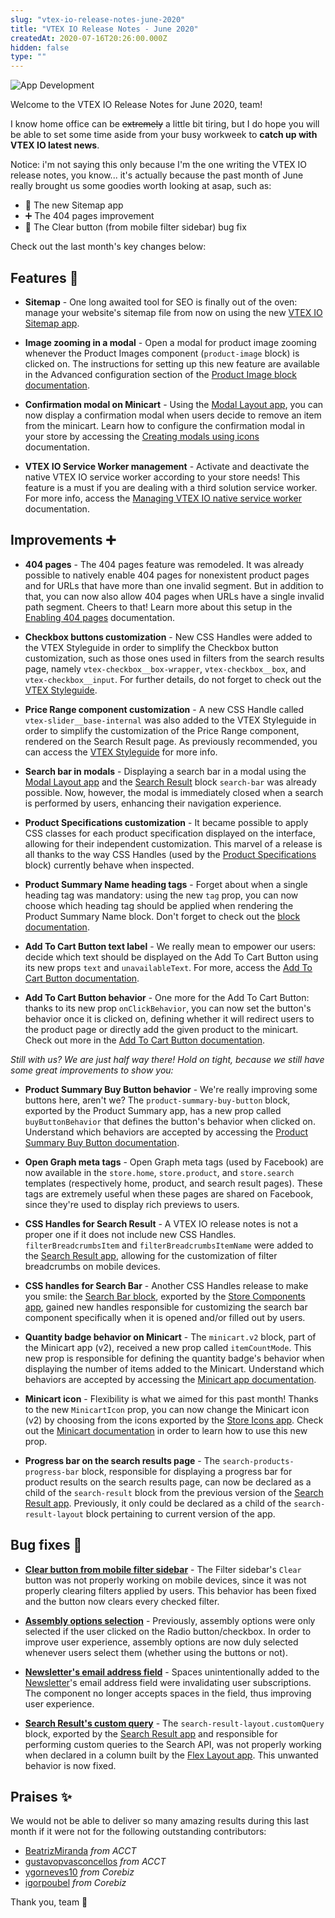 ```yaml
---
slug: "vtex-io-release-notes-june-2020"
title: "VTEX IO Release Notes - June 2020"
createdAt: 2020-07-16T20:26:00.000Z
hidden: false
type: ""
---
```


![App Development](https://img.shields.io/badge/-App%20Development-blue)

Welcome to the VTEX IO Release Notes for June 2020, team!

I know home office can be ~~extremely~~ a little bit tiring, but I do hope you will be able to set some time aside from your busy workweek to **catch up with VTEX IO latest news**.

Notice: i'm not saying this only because I'm the one writing the VTEX IO release notes, you know... it's actually because the past month of June really brought us some goodies worth looking at asap, such as:

- 🚀 The new Sitemap app
- ➕ The 404 pages improvement
- 🐛 The Clear button (from mobile filter sidebar) bug fix

Check out the last month's key changes below:

## Features  🚀

- **Sitemap** - One long awaited tool for SEO is finally out of the oven: manage your website's sitemap file from now on using the new [VTEX IO Sitemap app](https://vtex.io/docs/components/functional/vtex.store-sitemap/).

- **Image zooming in a modal** - Open a modal for product image zooming whenever the Product Images component (`product-image` block) is clicked on. The instructions for setting up this new feature are available in the Advanced configuration section of the [Product Image block documentation](https://vtex.io/docs/components/all/vtex.store-components/productimages/).

- **Confirmation modal on Minicart**  - Using the [Modal Layout app](https://vtex.io/docs/components/all/vtex.modal-layout/), you can now display a confirmation modal when users decide to remove an item from the minicart. Learn how to configure the confirmation modal in your store by accessing the [Creating modals using icons](https://vtex.io/docs/recipes/templates/creating-modals-using-icons/) documentation.

- **VTEX IO Service Worker management** - Activate and deactivate the native VTEX IO service worker according to your store needs! This feature is a must if you are dealing with a third solution service worker. For more info, access the [Managing VTEX IO native service worker](https://vtex.io/docs/recipes/store-management/deactivating-the-vtex-io-native-service-worker/) documentation.

## Improvements ➕

- **404 pages** - The 404 pages feature was remodeled. It was already possible to natively enable 404 pages for nonexistent product pages and for URLs that have more than one invalid segment. But in addition to that, you can now also allow 404 pages when URLs have a single invalid path segment. Cheers to that! Learn more about this setup in the [Enabling 404 pages](https://vtex.io/docs/recipes/store-management/enabling-404-pages/) documentation.  

- **Checkbox buttons customization**  - New CSS Handles were added to the VTEX Styleguide in order to simplify the Checkbox button customization, such as those ones used in filters from the search results page, namely `vtex-checkbox__box-wrapper`, `vtex-checkbox__box`, and `vtex-checkbox__input`. For further details, do not forget to check out the [VTEX Styleguide](https://styleguide.vtex.com/).

- **Price Range component customization**  - A new CSS Handle called `vtex-slider__base-internal` was also added to the VTEX Styleguide in order to simplify the customization of the Price Range component, rendered on the Search Result page. As previously recommended, you can access the [VTEX Styleguide](https://styleguide.vtex.com/) for more info.

- **Search bar in modals** -  Displaying a search bar in a modal using the [Modal Layout app](https://vtex.io/docs/components/all/vtex.modal-layout/) and the  [Search Result](https://vtex.io/docs/components/all/vtex.search-result/) block `search-bar` was already possible. Now, however, the modal is immediately closed when a search is performed by users, enhancing their navigation experience.

- **Product Specifications customization** - It became possible to apply CSS classes for each product specification displayed on the interface, allowing for their independent customization. This marvel of a release is all thanks to the way CSS Handles (used by the [Product Specifications](https://vtex.io/docs/components/all/vtex.store-components/productspecifications/) block) currently behave when inspected.

- **Product Summary Name heading tags**  - Forget about when a single heading tag was mandatory: using the new `tag` prop, you can now choose which heading tag should be applied when rendering the Product Summary Name block.  Don't forget to check out the [block documentation](https://vtex.io/docs/components/all/vtex.product-summary/product-summary-name/).

- **Add To Cart Button text label** - We really mean to empower our users: decide which text should be displayed on the Add To Cart Button using its new props `text` and `unavailableText`. For more, access the [Add To Cart Button documentation](https://vtex.io/docs/components/all/vtex.add-to-cart-button/).

- **Add To Cart Button behavior** - One more for the Add To Cart Button: thanks to its new prop `onClickBehavior`, you can now set the button's behavior once it is clicked on, defining whether it will redirect users to the product page or directly add the given product to the minicart.  Check out more in the [Add To Cart Button documentation](https://vtex.io/docs/components/all/vtex.add-to-cart-button/).

*Still with us? We are just half way there! Hold on tight, because we still have some great improvements to show you:*

- **Product Summary Buy Button behavior** - We're really improving some buttons here, aren't we? The `product-summary-buy-button` block, exported by the Product Summary app, has a new prop called `buyButtonBehavior` that defines the button's behavior when clicked on. Understand which behaviors are accepted by accessing the [Product Summary Buy Button documentation](https://vtex.io/docs/components/all/vtex.product-summary/product-summary-buy-button/).

- **Open Graph meta tags** -  Open Graph meta tags (used by Facebook) are now available in the `store.home`, `store.product`, and `store.search` templates (respectively home, product, and search result pages). These tags are extremely useful when these pages are shared on Facebook, since they're used to display rich previews to users.

- **CSS Handles for Search Result** - A VTEX IO release notes is not a proper one if it does not include new CSS Handles. `filterBreadcrumbsItem` and `filterBreadcrumbsItemName` were added to the [Search Result app](https://vtex.io/docs/components/all/vtex.search-result/), allowing for the customization of filter breadcrumbs on mobile devices.

- **CSS handles for Search Bar** - Another CSS Handles release to make you smile: the [Search Bar block](https://vtex.io/docs/components/all/vtex.store-components/searchbar/), exported by the [Store Components app](https://vtex.io/docs/components/all/vtex.store-components@3.119.6/), gained new handles responsible for customizing the search bar component specifically when it is opened and/or filled out by users.

- **Quantity badge behavior on Minicart** - The `minicart.v2` block, part of the Minicart app (v2), received a new prop called `itemCountMode`. This new prop is responsible for defining the quantity badge's behavior when displaying the number of items added to the Minicart.  Understand which behaviors are accepted by accessing the [Minicart app documentation](https://vtex.io/docs/components/all/vtex.minicart/).

- **Minicart icon** - Flexibility is what we aimed for this past month! Thanks to the new `MinicartIcon` prop, you can now change the Minicart icon (v2) by choosing from the icons exported by the [Store Icons app](https://vtex.io/docs/components/all/vtex.store-icons/). Check out the [Minicart documentation](https://vtex.io/docs/components/all/vtex.minicart/) in order to learn how to use this new prop.

- **Progress bar on the search results page** - The `search-products-progress-bar` block, responsible for displaying a progress bar for product results on the search results page, can now be declared as a child of the `search-result` block from the previous version of the [Search Result app](https://vtex.io/docs/components/all/vtex.search-result/). Previously, it only could be declared as a child of the `search-result-layout` block pertaining to current version of the app.

## Bug fixes 🐛

- **[Clear button from mobile filter sidebar](https://github.com/vtex-apps/search-result/pull/376)** - The Filter sidebar's `Clear` button was not properly working on mobile devices, since it was not properly clearing filters applied by users. This behavior has been fixed and the button now clears every checked filter.  

- **[Assembly options selection](https://github.com/vtex-apps/product-customizer/pull/67)** - Previously, assembly options were only selected if the user clicked on the Radio button/checkbox. In order to improve user experience, assembly options are now duly selected whenever users select them (whether using the buttons or not).

- **[Newsletter's email address field](https://github.com/vtex-apps/store-components/pull/790)** - Spaces unintentionally added to the [Newsletter](https://vtex.io/docs/components/all/vtex.store-components@3.119.6/newsletter/)'s email address field were invalidating user subscriptions. The component no longer accepts spaces in the field, thus improving user experience.

- **[Search Result's custom query](https://github.com/vtex-apps/search-result/pull/359)**  - The `search-result-layout.customQuery` block, exported by the [Search Result app](https://vtex.io/docs/components/all/vtex.search-result/) and responsible for performing custom queries to the Search API, was not properly working when declared in a column built by the [Flex Layout app](https://vtex.io/docs/components/all/vtex.flex-layout/). This unwanted behavior is now fixed.

## Praises ✨

We would not be able to deliver so many amazing results during this last month if it were not for the following outstanding contributors:

- [BeatrizMiranda](https://github.com/BeatrizMiranda)  *from ACCT*
- [gustavopvasconcellos](https://github.com/gustavopvasconcellos) *from ACCT*
- [ygorneves10](https://github.com/ygorneves10) *from Corebiz*
- [igorpoubel](https://github.com/igorpoubel) *from Corebiz*

Thank you, team  💪
